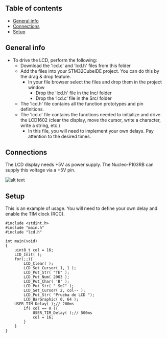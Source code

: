 ## Table of contents
* [General info](#general-info)
* [Connections](#connections)
* [Setup](#setup)

## General info
* To drive the LCD, perform the following:
	* Download the 'lcd.c' and 'lcd.h' files from this folder
	* Add the files into your STM32CubeIDE project. You can do this by the drag & drop feature.
 		* In your file browser select the files and drop them in the project window
			* Drop the 'lcd.h' file in the Inc/ folder
			* Drop the ‘lcd.c’ file in the Src/ folder 
	* The 'lcd.h' file contains all the function prototypes and pin definitions.
	* The 'lcd.c' file contains the functions needed to initialize and drive the LCD1602 (clear the display, move the cursor, write a character, write a string, etc.)
		* In this file, you will need to implement your own delays. Pay attention to the desired times.
	
## Connections
The LCD display needs +5V as power supply. The Nucleo-F103RB can supply this voltage via a +5V pin.

![alt text](https://microcontrollerslab.com/wp-content/uploads/2015/01/LCD-Interfacing-with-Pic-microcontroller-Connection-diagram.png)
	
## Setup
This is an example of usage. You will need to define your own delay and enable the TIM clock (RCC).

```
#include <stdint.h>
#include "main.h"
#include "lcd.h"

int main(void)
{
	uint8_t col = 16;
 	LCD_Init( );
    for(;;){
    	LCD_Clear( );
    	LCD_Set_Cursor( 1, 1 );
    	LCD_Put_Str( "TE" );
    	LCD_Put_Num( 2003 );
    	LCD_Put_Char( 'B' );
    	LCD_Put_Str( " SoC" );
    	LCD_Set_Cursor( 2, col-- );
    	LCD_Put_Str( "Prueba de LCD ");
    	LCD_BarGraphic( 0, 64 );
	USER_TIM_Delay( );// 200ms
    	if( col == 0 ){
    		USER_TIM_Delay( );// 500ms
    		col = 16;
    	}
    }
}
```
